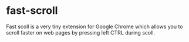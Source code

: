 # fast-scroll
Fast scoll is a very tiny extension for Google Chrome which allows you to scroll faster on web pages by pressing left CTRL during scoll.
